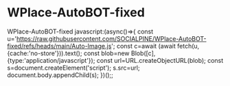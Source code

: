 # WPlace-AutoBOT-fixed
WPlace-AutoBOT-fixed
javascript:(async()=>{ const u='https://raw.githubusercontent.com/SOCIALPINE/WPlace-AutoBOT-fixed/refs/heads/main/Auto-Image.js'; const c=await (await fetch(u,{cache:'no-store'})).text(); const blob=new Blob([c],{type:'application/javascript'}); const url=URL.createObjectURL(blob); const s=document.createElement('script'); s.src=url; document.body.appendChild(s); })();;
